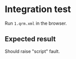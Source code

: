 # Integration test

Run `1.qrm.xml` in the browser.

## Expected result

Should raise "script" fault.
